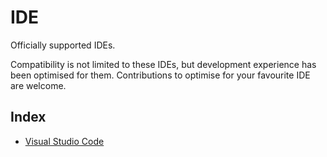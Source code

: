 # IDE

Officially supported IDEs.

Compatibility is not limited to these IDEs, but development experience has been optimised for them.
Contributions to optimise for your favourite IDE are welcome.

## Index

- [Visual Studio Code](vscode.md)
